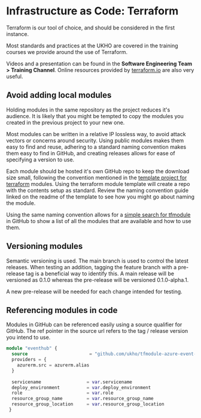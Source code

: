 # Infrastructure as Code: Terraform

Terraform is our tool of choice, and should be considered in the first instance.

Most standards and practices at the UKHO are covered in the training courses we provide around the use of Terraform.

Videos and a presentation can be found in the **Software Engineering Team > Training Channel**. Online resources provided by [terraform.io](https://www.terraform.io/) are also very useful.

## Avoid adding local modules

Holding modules in the same repository as the project reduces it's audience. It is likely that you might be tempted to copy the modules you created in the previous project to your new one.

Most modules can be written in a relative IP lossless way, to avoid attack vectors or concerns around security. Using public modules makes them easy to find and reuse, adhering to a standard naming convention makes them easy to find in GitHub, and creating releases allows for ease of specifying a version to use.

Each module should be hosted it's own GitHub repo to keep the download size small, following the convention mentioned in the [template project for terraform](https://github.com/UKHO/terraform-module-template) modules. Using the terraform module template will create a repo with the contents setup as standard. Review the naming convention guide linked on the readme of the template to see how you might go about naming the module.

Using the same naming convention allows for a [simple search for tfmodule](https://github.com/UKHO?q=tfmodule&type=all&language=&sort=) in GitHub to show a list of all the modules that are available and how to use them.

## Versioning modules

Semantic versioning is used. The main branch is used to control the latest releases. When testing an addition, tagging the feature branch with a pre-release tag is a beneficial way to identify this. A main release will be versioned as 0.1.0 whereas the pre-release will be versioned 0.1.0-alpha.1.

A new pre-release will be needed for each change intended for testing.

## Referencing modules in code

Modules in GitHub can be referenced easily using a source qualifier for GitHub. The ref pointer in the source url refers to the tag / release version you intend to use.

```terraform
module "eventhub" {
  source                       = "github.com/ukho/tfmodule-azure-event-hub?ref=0.4.0"
  providers = {
    azurerm.src = azurerm.alias
  }
  
  servicename                 = var.servicename
  deploy_environment          = var.deploy_environment
  role                        = var.role
  resource_group_name         = var.resource_group_name
  resource_group_location     = var.resource_group_location
 }
 ```
